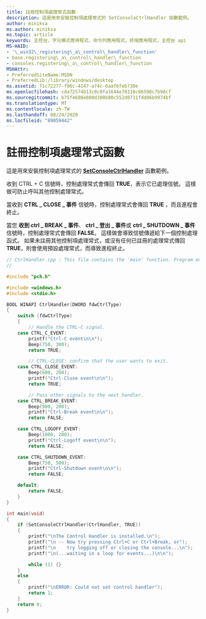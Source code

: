 ```yaml
---
title: 註冊控制項處理常式函數
description: 這是用來安裝控制項處理常式的 SetConsoleCtrlHandler 函數範例。
author: miniksa
ms.author: miniksa
ms.topic: article
keywords: 主控台，字元模式應用程式，命令列應用程式，終端應用程式，主控台 api
MS-HAID:
- '\_win32\_registering\_a\_control\_handler\_function'
- base.registering\_a\_control\_handler\_function
- consoles.registering\_a\_control\_handler\_function
MSHAttr:
- PreferredSiteName:MSDN
- PreferredLib:/library/windows/desktop
ms.assetid: f1c72277-f06c-4147-a74c-6aaf6feb730e
ms.openlocfilehash: cda72574b13c8c8fa1644e78310c66598c7b9dcf
ms.sourcegitcommit: b75f4688e080d300b80c552d0711fdd86b9974bf
ms.translationtype: MT
ms.contentlocale: zh-TW
ms.lasthandoff: 08/24/2020
ms.locfileid: "89059442"
---
```

# <a name="registering-a-control-handler-function"></a>註冊控制項處理常式函數


這是用來安裝控制項處理常式的 [**SetConsoleCtrlHandler**](setconsolectrlhandler.md) 函數範例。

收到 CTRL + C 信號時，控制處理常式會傳回 **TRUE**，表示它已處理信號。 這樣做可防止呼叫其他控制處理常式。

當收到 **CTRL \_ CLOSE \_ 事件** 信號時，控制處理常式會傳回 **TRUE** ，而且進程會終止。

當您 **收到 ctrl \_ BREAK \_ 事件**、 **ctrl \_ 登出 \_ 事件**或 **ctrl \_ SHUTDOWN \_ 事件** 信號時，控制處理常式會傳回 **FALSE**。 這樣做會導致信號傳遞給下一個控制處理函式。 如果未註冊其他控制項處理常式，或沒有任何已註冊的處理常式傳回 **TRUE**，則會使用預設處理常式，而導致進程終止。

```C
// CtrlHandler.cpp : This file contains the 'main' function. Program execution begins and ends there.
//

#include "pch.h"

#include <windows.h> 
#include <stdio.h> 

BOOL WINAPI CtrlHandler(DWORD fdwCtrlType)
{
    switch (fdwCtrlType)
    {
        // Handle the CTRL-C signal. 
    case CTRL_C_EVENT:
        printf("Ctrl-C event\n\n");
        Beep(750, 300);
        return TRUE;

        // CTRL-CLOSE: confirm that the user wants to exit. 
    case CTRL_CLOSE_EVENT:
        Beep(600, 200);
        printf("Ctrl-Close event\n\n");
        return TRUE;

        // Pass other signals to the next handler. 
    case CTRL_BREAK_EVENT:
        Beep(900, 200);
        printf("Ctrl-Break event\n\n");
        return FALSE;

    case CTRL_LOGOFF_EVENT:
        Beep(1000, 200);
        printf("Ctrl-Logoff event\n\n");
        return FALSE;

    case CTRL_SHUTDOWN_EVENT:
        Beep(750, 500);
        printf("Ctrl-Shutdown event\n\n");
        return FALSE;

    default:
        return FALSE;
    }
}

int main(void)
{
    if (SetConsoleCtrlHandler(CtrlHandler, TRUE))
    {
        printf("\nThe Control Handler is installed.\n");
        printf("\n -- Now try pressing Ctrl+C or Ctrl+Break, or");
        printf("\n    try logging off or closing the console...\n");
        printf("\n(...waiting in a loop for events...)\n\n");

        while (1) {}
    }
    else
    {
        printf("\nERROR: Could not set control handler");
        return 1;
    }
    return 0;
}
```

 

 




